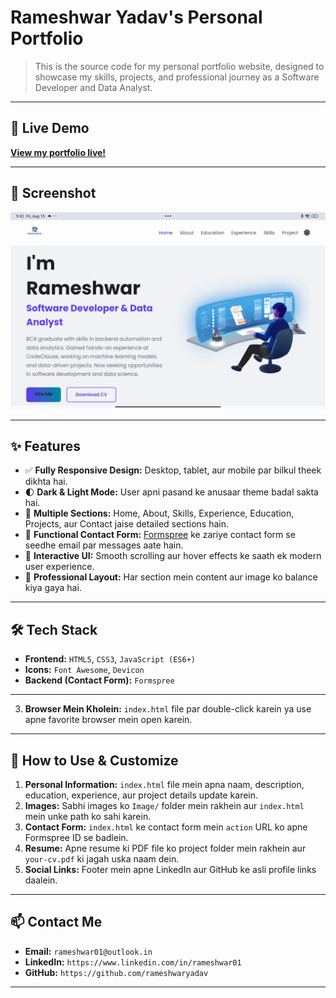 # Rameshwar Yadav's Personal Portfolio

> This is the source code for my personal portfolio website, designed to showcase my skills, projects, and professional journey as a Software Developer and Data Analyst.

---

## 🚀 Live Demo

**[View my portfolio live!](https://rameshwar01.netlify.app/)**

---

## 📸 Screenshot

![Portfolio Screenshot](./Image/portfolio-screenshot.png)


---

## ✨ Features

-   ✅ **Fully Responsive Design:** Desktop, tablet, aur mobile par bilkul theek dikhta hai.
-   🌓 **Dark & Light Mode:** User apni pasand ke anusaar theme badal sakta hai.
-   📂 **Multiple Sections:** Home, About, Skills, Experience, Education, Projects, aur Contact jaise detailed sections hain.
-   📧 **Functional Contact Form:** [Formspree](https://formspree.io/) ke zariye contact form se seedhe email par messages aate hain.
-   🎨 **Interactive UI:** Smooth scrolling aur hover effects ke saath ek modern user experience.
-   💼 **Professional Layout:** Har section mein content aur image ko balance kiya gaya hai.

---

## 🛠️ Tech Stack

-   **Frontend:** `HTML5`, `CSS3`, `JavaScript (ES6+)`
-   **Icons:** `Font Awesome`, `Devicon`
-   **Backend (Contact Form):** `Formspree`

---

3.  **Browser Mein Kholein:**
    `index.html` file par double-click karein ya use apne favorite browser mein open karein.

---

## 📝 How to Use & Customize

1.  **Personal Information:** `index.html` file mein apna naam, description, education, experience, aur project details update karein.
2.  **Images:** Sabhi images ko `Image/` folder mein rakhein aur `index.html` mein unke path ko sahi karein.
3.  **Contact Form:** `index.html` ke contact form mein `action` URL ko apne Formspree ID se badlein.
4.  **Resume:** Apne resume ki PDF file ko project folder mein rakhein aur `your-cv.pdf` ki jagah uska naam dein.
5.  **Social Links:** Footer mein apne LinkedIn aur GitHub ke asli profile links daalein.

---

## 📫 Contact Me

-   **Email:** `rameshwar01@outlook.in`
-   **LinkedIn:** `https://www.linkedin.com/in/rameshwar01`
-   **GitHub:** `https://github.com/rameshwaryadav`

---
